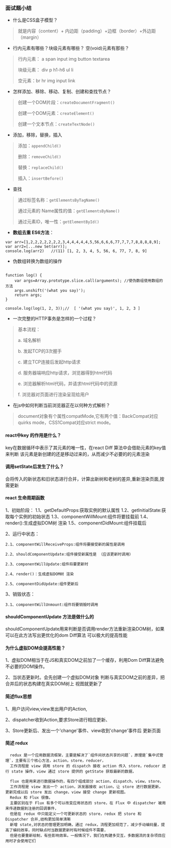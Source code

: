 ### 面试题小结

- 什么是CSS盒子模型？
>  就是内容（content）+ 内边距（padding）+边框（border）+外边距（margin）

- 行内元素有哪些？块级元素有哪些？ 空(void)元素有那些？
> 行内元素： a  span  input  img  button  textarea
> 
> 块级元素： div  p   h1-h6  ul  li 
> 
> 空元素：br hr img input link

- 怎样添加、移除、移动、复制、创建和查找节点？
>  创建一个DOM片段：`createDocumentFragment()`  
>  
>  创建一个DOM元素：`createElement()`  
>  
>  创建一个文本节点：`createTextNode()`  
>  
- 添加，移除，替换，插入
> 添加：`appendChild()`
> 
> 删除：`removeChild()`
> 
> 替换：`replaceChild()`
> 
> 插入：`insertBefore()`
> 
- 查找
> 通过标签名称：` getElementsByTagName() `
> 
> 通过元素的 Name属性的值：`getElementsByName()`
> 
> 通过元素ID，唯一性：`getElementById()`
> 
- **数组去重 ES6方法**：
```
var arr=[1,2,2,2,2,2,2,2,3,4,4,4,4,4,5,56,6,6,6,77,7,7,7,8,8,8,8,9];
var arr2=[...new Set(arr)];
console.log(arr2)   //(11) [1, 2, 3, 4, 5, 56, 6, 77, 7, 8, 9]
```
- 伪数组转换为数组的操作
```

function log() {
    var args=Array.prototype.slice.call(arguments); //使伪数组使用数组的方法
    args.unshift('(what you say)');
    return args;
}

console.log(log(1, 2, 3));//  [ '(what you say)', 1, 2, 3 ]
```

- 一次完整的HTTP事务是怎样的一个过程？
> 基本流程：
> 
> a. 域名解析
> 
> b. 发起TCP的3次握手
> 
> c. 建立TCP连接后发起http请求
> 
> d. 服务器端响应http请求，浏览器得到html代码
> 
> e. 浏览器解析html代码，并请求html代码中的资源
> 
> f. 浏览器对页面进行渲染呈现给用户
> 

-  在js中如何判断当前浏览器正在以何种方式解析？

> document对象有个属性compatMode,它有两个值：BackCompat对应quirks mode，CSS1Compat对应strict mode。


#### react中key 的作用是什么？

  key在数据循环中表示了其元素的唯一性，在react Diff 算法中会借助元素的key值来判断 该元素是新创建的还是移动过来的，从而减少不必要的的元素渲染

#### 调用setState后发生了什么？

  会将传入的新状态和旧状态进行合并，计算出新树和老树的差异,重新渲染页面,按需更新

#### react 生命周期函数

  1、初始阶段：
    1.1、getDefaultProps:获取实例的默认属性
    1.2、getInitialState:获取每个实例的初始状态
    1.3、componentWillMount:组件将要挂载前
    1.4、render():生成虚拟DOM树 渲染
    1.5、componentDidMount:组件挂载后

  2、运行中状态：

    2.1、componentWillReceiveProps:组件将要接受新的属性是调用

    2.2、shouldComponentUpdate:组件接受新属性是 （应该更新时调用）

    2.3、componentWillUpdate:组件将要更新时

    2.4、render()：生成虚拟DOM树 渲染

    2.5、componentDidUpdate:组件更新后

  3、销毁状态：

    3.1、componentWillUnmount:组件将要销毁时调用


#### shouldComponentUpdate 方法是做什么的

  shouldComponentUpdate用来判断是否调用render方法重新渲染DOM树，如果可以在此方法写出更优化的dom Diff算法 可以极大的提高性能

#### 为什么虚拟DOM会提高性能？

  1、虚拟DOM相当于在JS和真实DOM之前加了一个缓存，利用Dom Diff算法避免不必要的DOM操作。

  2、当状态更新时。会先创建一个虚拟DOM对象 判断与真实DOM之前的差异，把合并后的状态构建在真实DOM树上 视图就更新了


#### 简述flux思想

  1、用户访问view,view发出用户的Action,

  2、dispatcher收到Action,要求Store进行相应更新、

  3、Store更新后、发出一个'change'事件、view收到'change'事件后 更新页面

#### 简述 redux
```
  redux 是一个应用数据流框架，主要是解决了`组件间状态共享的问题`，原理是`集中式管理`，主要有三个核心方法，action，store，reducer，
  工作流程是 view 调用 store 的 dispatch 接收 action 传入 store，reducer 进行 state 操作，view 通过 store 提供的 getState 获取最新的数据，

  flux 也是用来进行数据操作的，有四个组成部分 action，dispatch，view，store，
  工作流程是 view 发出一个 action，派发器接收 action，让 store 进行数据更新，更新完成以后 store 发出 change，view 接受 change 更新视图。
  Redux 和 Flux 很像。
  主要区别在于 Flux 有多个可以改变应用状态的 store，在 Flux 中 dispatcher 被用来传递数据到注册的回调事件，
  但是在 redux 中只能定义一个可更新状态的 store，redux 把 store 和 Dispatcher 合并,结构更加简单清晰
  新增 state,对状态的管理更加明确，通过 redux，流程更加规范了，减少手动编码量，提高了编码效率，同时缺点时当数据更新时有时候组件不需要，
  但是也要重新绘制，有些影响效率。一般情况下，我们在构建多交互，多数据流的复杂项目应用时才会使用它们
```




